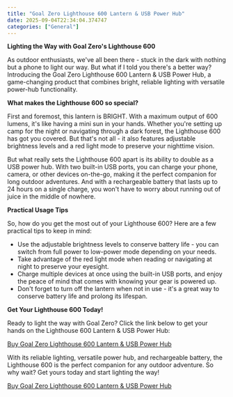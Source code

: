 ```yaml
---
title: "Goal Zero Lighthouse 600 Lantern & USB Power Hub"
date: 2025-09-04T22:34:04.374747
categories: ["General"]
---
```

**Lighting the Way with Goal Zero's Lighthouse 600**

As outdoor enthusiasts, we've all been there - stuck in the dark with nothing but a phone to light our way. But what if I told you there's a better way? Introducing the Goal Zero Lighthouse 600 Lantern & USB Power Hub, a game-changing product that combines bright, reliable lighting with versatile power-hub functionality.

**What makes the Lighthouse 600 so special?**

First and foremost, this lantern is BRIGHT. With a maximum output of 600 lumens, it's like having a mini sun in your hands. Whether you're setting up camp for the night or navigating through a dark forest, the Lighthouse 600 has got you covered. But that's not all - it also features adjustable brightness levels and a red light mode to preserve your nighttime vision.

But what really sets the Lighthouse 600 apart is its ability to double as a USB power hub. With two built-in USB ports, you can charge your phone, camera, or other devices on-the-go, making it the perfect companion for long outdoor adventures. And with a rechargeable battery that lasts up to 24 hours on a single charge, you won't have to worry about running out of juice in the middle of nowhere.

**Practical Usage Tips**

So, how do you get the most out of your Lighthouse 600? Here are a few practical tips to keep in mind:

* Use the adjustable brightness levels to conserve battery life - you can switch from full power to low-power mode depending on your needs.
* Take advantage of the red light mode when reading or navigating at night to preserve your eyesight.
* Charge multiple devices at once using the built-in USB ports, and enjoy the peace of mind that comes with knowing your gear is powered up.
* Don't forget to turn off the lantern when not in use - it's a great way to conserve battery life and prolong its lifespan.

**Get Your Lighthouse 600 Today!**

Ready to light the way with Goal Zero? Click the link below to get your hands on the Lighthouse 600 Lantern & USB Power Hub:

[Buy Goal Zero Lighthouse 600 Lantern & USB Power Hub](https://www.amazon.com/dp/B08HRM4J8Y)

With its reliable lighting, versatile power hub, and rechargeable battery, the Lighthouse 600 is the perfect companion for any outdoor adventure. So why wait? Get yours today and start lighting the way!

[Buy Goal Zero Lighthouse 600 Lantern & USB Power Hub](https://www.amazon.com/dp/B08HRM4J8Y)
